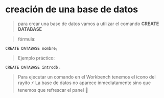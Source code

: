 # creación de una base de datos

> para crear una base de datos vamos a utilizar el comando
> **CREATE DATABASE**

> fórmula: 

    CREATE DATABASE nombre;  


> Ejemplo práctico:  

    CREATE DATABASE introdb;  

> Para ejecutar un comando en el Workbench tenemos el icono del rayito ⚡️
> La base de datos no aparece inmediatamente sino que tenemos que refrescar el panel 🔄
